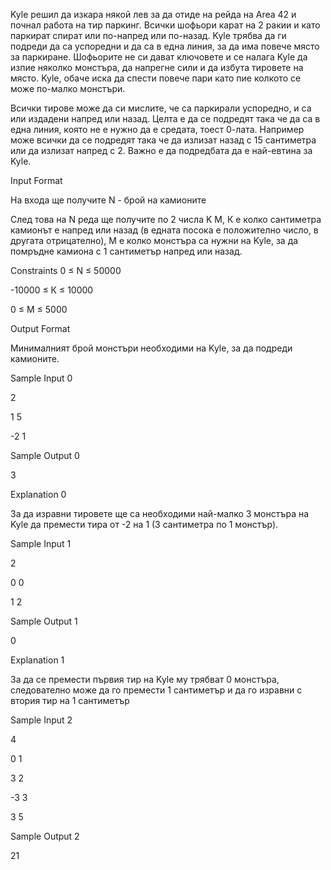 Kyle решил да изкара някой лев за да отиде на рейда на Area 42 и почнал работа на тир паркинг. Всички шофьори карат на 2 ракии и като паркират спират или по-напред или по-назад. Kyle трябва да ги подреди да са успоредни и да са в една линия, за да има повече място за паркиране. Шофьорите не си дават ключовете и се налага Kyle да изпие няколко монстъра, да напрегне сили и да избута тировете на място. Kyle, обаче иска да спести повече пари като пие колкото се може по-малко монстъри.

Всички тирове може да си мислите, че са паркирали успоредно, и са или издадени напред или назад. Целта е да се подредят така че да са в една линия, която не е нужно да е средата, тоест 0-лата. Например може всички да се подредят така че да излизат назад с 15 сантиметра или да излизат напред с 2. Важно е да подредбата да е най-евтина за Kyle.

Input Format

На входа ще получите N - брой на камионите

След това на N реда ще получите по 2 числа K М, К е колко сантиметра камионът е напред или назад (в едната посока е положително число, в другата отрицателно), M е колко монстъра са нужни на Kyle, за да помръдне камиона с 1 сантиметър напред или назад.

Constraints
0 ≤ N ≤ 50000

-10000 ≤ К ≤ 10000

0 ≤ M ≤ 5000

Output Format

Минималният брой монстъри необходими на Kyle, за да подреди камионите.

Sample Input 0

2

1 5

-2 1

Sample Output 0

3

Explanation 0

За да изравни тировете ще са необходими най-малко 3 монстъра на Kyle да премести тира от -2 на 1 (3 сантиметра по 1 монстър).

Sample Input 1

2

0 0

1 2

Sample Output 1

0

Explanation 1

За да се премести първия тир на Kyle му трябват 0 монстъра, следователно може да го премести 1 сантиметър и да го изравни с втория тир на 1 сантиметър

Sample Input 2

4

0 1

3 2

-3 3

3 5

Sample Output 2

21

